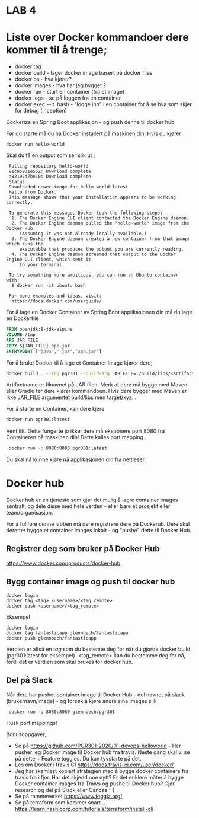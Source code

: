 # LAB 4

# Liste over Docker kommandoer dere kommer til å trenge; 

* docker tag 
* docker build - lager docker image basert på docker files
* docker ps - hva kjører? 
* docker images - hva har jeg bygget ? 
* docker run - start en container (fra et image)
* docker logs - se på loggen fra en container 
* docker exec --it <image> bash - "logge inn" i en container for å se hva som skjer for debug (inception) 

Dockerize en Spring Boot applikasjon - og push denne til docker hub

Før du starte må du ha Docker installert på maskinen din. Hvis du kjører

```docker run hello-world``` 

Skal du få en output som ser slik ut ; 

```Unable to find image hello-world:latest locally
 Pulling repository hello-world
 91c95931e552: Download complete
 a8219747be10: Download complete
 Status: 
 Downloaded newer image for hello-world:latest
 Hello from Docker.
 This message shows that your installation appears to be working correctly.

 To generate this message, Docker took the following steps:
  1. The Docker Engine CLI client contacted the Docker Engine daemon.
  2. The Docker Engine daemon pulled the "hello-world" image from the Docker Hub.
     (Assuming it was not already locally available.)
  3. The Docker Engine daemon created a new container from that image which runs the
     executable that produces the output you are currently reading.
  4. The Docker Engine daemon streamed that output to the Docker Engine CLI client, which sent it
     to your terminal.

 To try something more ambitious, you can run an Ubuntu container with:
  $ docker run -it ubuntu bash

 For more examples and ideas, visit:
  https://docs.docker.com/userguide/

```
For å lage en Docker Container av Spring Boot applikasjonen din må du lage en Dockerfile

```dockerfile
FROM openjdk:8-jdk-alpine
VOLUME /tmp
ARG JAR_FILE
COPY ${JAR_FILE} app.jar
ENTRYPOINT ["java","-jar","app.jar"]

```

For å bruke Docker til å lage et Container Image kjører dere; 
```sh
docker build . --tag pgr301 --build-arg JAR_FILE=./build/libs/<artifactname>
```
Artifactname er filnavnet på JAR filen. 
Merk at dere må bygge med Maven eller Gradle før dere kjører kommandoen. Hvis dere bygger med Maven er ikke JAR_FILE
argumentet build/libs men target/xyz... 


For å starte en Container, kan dere kjøre 

```sh
docker run pgr301:latest
```

Vent litt. Dette fungerte jo ikke; dere må eksponere port 8080 fra Containeren på maskinen din! Dette kalles port mapping. 

```bash
 docker run -p 8080:8080 pgr301:latest
 ```

Du skal nå kunne kjøre nå applikasjonen din fra nettleser. 

# Docker hub
 
Docker hub er en tjeneste som gjør det mulig å lagre container images sentralt, og dele disse med hele verden - eller bare et prosjekt eller team/organisasjon. 

For å fullføre denne labben må dere registrere dere på Dockerub. Dere skal deretter bygge et container images lokalt - og "pushe" dette til Docker Hub.

## Registrer deg som bruker på Docker Hub

https://www.docker.com/products/docker-hub

## Bygg container image og push til docker hub

```
docker login
docker tag <tag> <username>/<tag_remote>
docker push <username>/<tag_remote>
```

Eksempel

```
docker login
docker tag fantasticapp glennbech/fantasticapp
docker push glennbech/fantasticapp
```

Verdien <tag> er altså en *tag* som du bestemte deg for når du gjorde docker build (pgr301:latest for eksempel). <tag_remote> kan du bestemme deg for nå, fordi det er verdien som skal brukes for docker hub. 

## Del på Slack

Når dere har pushet container image til Docker Hub - del navnet på slack (brukernavn/image) - og forsøk å kjøre andre sine images slik 

```
 docker run -p 8080:8080 glennbech/pgr301
```
Husk port mappings!



Bonusoppgaver; 

- Se på https://github.com/PGR301-2020/01-devops-helloworld - Her pusher jeg Docker image til Docker hub fra travis. 
Neste gang skal vi se på dette + Feature toggles. Du kan tyvstarte på det.
- Les om Docker i travis CI https://docs.travis-ci.com/user/docker/ 
- Jeg har skamløst kopiert strategien med å bygge docker containere fra travis fra  i fjor. Har det skjedd noe nytt? Er  det enklere måter å bygge Docker container images fra Traivs og pushe til Docker hub? Gjør research og del på Slack eller Cancas :-)
- Se på rammeverket https://www.togglz.org/
- Se på terraform som kommer snart...  https://learn.hashicorp.com/tutorials/terraform/install-cli
